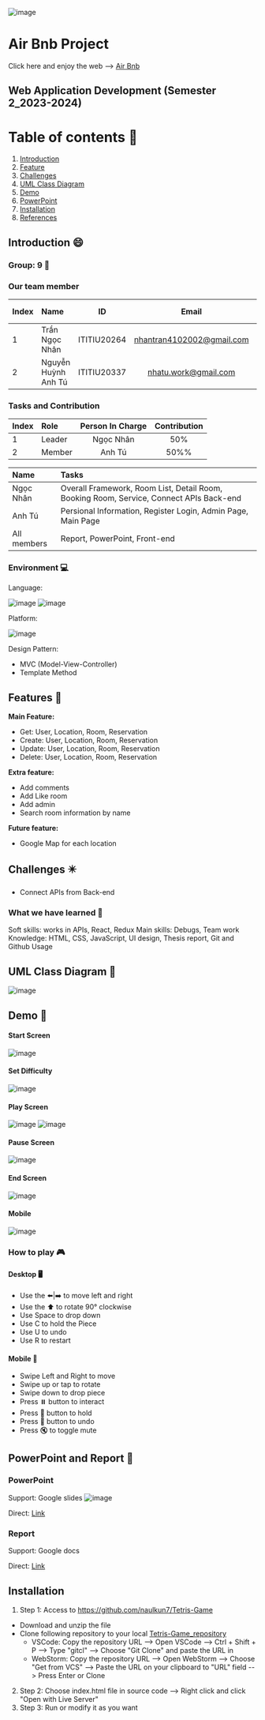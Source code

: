 ![image](https://github.com/petertran410/air_bnb_web_app/blob/main/public/imgs/airbnb.png?raw=true)

# Air Bnb Project

Click here and enjoy the web --> <a href="https://tetris-game-zeta.vercel.app/" target="_blank">Air Bnb</a>

## Web Application Development (Semester 2_2023-2024)

# Table of contents :round_pushpin:

1. [Introduction](#introduction)
2. [Feature](#features)
3. [Challenges](#challenges)
4. [UML Class Diagram](#uml)
5. [Demo](#demo)
6. [PowerPoint](#powerPoint)
7. [Installation](#installation)
8. [References](#references)

## Introduction <a name="introduction"></a> :smile:

### Group: 9 :star_struck:

### Our team member

| Index | Name                    |     ID      |               Email                | Github account |
| :---- | :---------------------- | :---------: | :--------------------------------: | :------------- |
| 1     | Trần Ngọc Nhân          | ITITIU20264 |     nhantran4102002@gmail.com      | petertran410   |
| 2     | Nguyễn Huỳnh Anh Tú     | ITITIU20337 |     nhatu.work@gmail.com           | nhatuwork      |

### Tasks and Contribution

| Index | Role   | Person In Charge | Contribution |
| :---- | :----- | :--------------: | :----------: |
| 1     | Leader |    Ngọc Nhân     |     50%      |
| 2     | Member |    Anh Tú        |     50%%     |

| Name        | Tasks                                                                          |
| :---------- | :----------------------------------------------------------------------------- |
| Ngọc Nhân   | Overall Framework, Room List, Detail Room, Booking Room, Service, Connect APIs Back-end |
| Anh Tú      | Persional Information, Register Login, Admin Page, Main Page                            |
| All members | Report, PowerPoint, Front-end                                                  |

### Environment :computer:

Language:

![image](https://img.shields.io/badge/HTML5-E34F26?style=for-the-badge&logo=html5&logoColor=white)
![image](https://img.shields.io/badge/JavaScript-F7DF1E?style=for-the-badge&logo=javascript&logoColor=black)

Platform:

![image](https://img.shields.io/badge/Visual_Studio_Code-0078D4?style=for-the-badge&logo=visual%20studio%20code&logoColor=white)

Design Pattern:

- MVC (Model-View-Controller)
- Template Method

## Features <a name="features"></a> :star2:

**Main Feature:**

- Get: User, Location, Room, Reservation
- Create: User, Location, Room, Reservation
- Update: User, Location, Room, Reservation
- Delete: User, Location, Room, Reservation

**Extra feature:**

- Add comments
- Add Like room
- Add admin
- Search room information by name

**Future feature:**

- Google Map for each location

## Challenges <a name="challenges"></a> ✴️

- Connect APIs from Back-end

### What we have learned :pencil:

Soft skills: works in APIs, React, Redux
Main skills: Debugs, Team work  
Knowledge: HTML, CSS, JavaScript, UI design, Thesis report, Git and Github Usage

## UML Class Diagram <a name="uml"></a> 📄

![image](./screenshot/Class_Diagram_Tetris.png)

## Demo <a name="demo"></a> 🤖

#### Start Screen

![image](./screenshot/game/startscreen.png)

#### Set Difficulty

![image](./screenshot/game/difficult.png)

#### Play Screen

![image](./screenshot/game/playing.png)
![image](./screenshot/game/playing2.png)

#### Pause Screen

![image](./screenshot/game/pause.png)

#### End Screen

![image](./screenshot/game/gameover.png)

#### Mobile

![image](./screenshot/game/mobile.jpg)

### How to play 🎮

#### Desktop 🖥️

- Use the ⬅️|➡️ to move left and right
- Use the ⬆️ to rotate 90° clockwise
- Use Space to drop down
- Use C to hold the Piece
- Use U to undo
- Use R to restart

#### Mobile 📱

- Swipe Left and Right to move
- Swipe up or tap to rotate
- Swipe down to drop piece
- Press ⏸️ button to interact
- Press 🎁 button to hold
- Press 🔄 button to undo
- Press 🔇 to toggle mute

## PowerPoint and Report <a name="powerPoint"></a> 📖

### PowerPoint

Support: Google slides
![image](./screenshot/Tetris_ppt.jpg)

Direct: [Link](https://docs.google.com/presentation/d/1NSvAn6voLTWPU3bcdAyV4bVFJXAI_HLM9rIiVeL4j0k/edit?usp=sharing)

### Report

Support: Google docs

Direct: [Link](https://docs.google.com/document/d/1TFwiAUaH60dtllLl4o73U8S-MblfCmTzYT6-PXLCqNY/edit?usp=sharing)

## Installation <a name="installation"></a>

1. Step 1: Access to https://github.com/naulkun7/Tetris-Game

- Download and unzip the file
- Clone following repository to your local [Tetris-Game_repository](https://github.com/naulkun7/Tetris-Game.git)
  - VSCode: Copy the repository URL --> Open VSCode --> Ctrl + Shift + P --> Type "gitcl" --> Choose "Git Clone" and paste the URL in
  - WebStorm: Copy the repository URL --> Open WebStorm --> Choose "Get from VCS" --> Paste the URL on your clipboard to "URL" field --> Press Enter or Clone

2. Step 2: Choose index.html file in source code --> Right click and click "Open with Live Server"
3. Step 3: Run or modify it as you want

